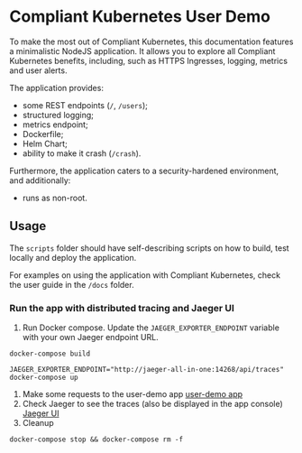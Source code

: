 # Compliant Kubernetes User Demo

To make the most out of Compliant Kubernetes, this documentation features a minimalistic NodeJS application. It allows you to explore all Compliant Kubernetes benefits, including, such as HTTPS Ingresses, logging, metrics and user alerts.

The application provides:

- some REST endpoints (`/`, `/users`);
- structured logging;
- metrics endpoint;
- Dockerfile;
- Helm Chart;
- ability to make it crash (`/crash`).

Furthermore, the application caters to a security-hardened environment, and additionally:

- runs as non-root.

## Usage

The `scripts` folder should have self-describing scripts on how to build, test locally and deploy the application.

For examples on using the application with Compliant Kubernetes, check the user guide in the `/docs` folder.

### Run the app with distributed tracing and Jaeger UI

1.  Run Docker compose. Update the `JAEGER_EXPORTER_ENDPOINT` variable with your own Jaeger endpoint URL.

```console
docker-compose build

JAEGER_EXPORTER_ENDPOINT="http://jaeger-all-in-one:14268/api/traces" docker-compose up
```

1.  Make some requests to the user-demo app
[user-demo app](http://localhost:3000/)
1.  Check Jaeger to see the traces (also be displayed in the app console)
[Jaeger UI](http://localhost:16686/)
1.  Cleanup

```console
docker-compose stop && docker-compose rm -f
```
